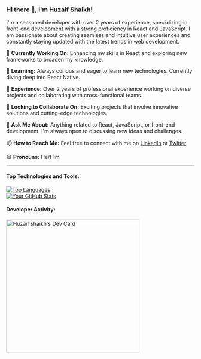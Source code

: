 ### Hi there 👋, I'm Huzaif Shaikh!

I'm a seasoned developer with over 2 years of experience, specializing in front-end development with a strong proficiency in React and JavaScript. I am passionate about creating seamless and intuitive user experiences and constantly staying updated with the latest trends in web development.

🔭 **Currently Working On:** Enhancing my skills in React and exploring new frameworks to broaden my knowledge.

🌱 **Learning:** Always curious and eager to learn new technologies. Currently diving deep into React Native.

💼 **Experience:** Over 2 years of professional experience working on diverse projects and collaborating with cross-functional teams.

👯 **Looking to Collaborate On:** Exciting projects that involve innovative solutions and cutting-edge technologies.

💬 **Ask Me About:** Anything related to React, JavaScript, or front-end development. I'm always open to discussing new ideas and challenges.

📫 **How to Reach Me:** Feel free to connect with me on [LinkedIn](https://www.linkedin.com/in/huzaif-shaikh/) or [Twitter](https://twitter.com/Huzaif__Shaikh)

😄 **Pronouns:** He/Him

---

#### Top Technologies and Tools:
[![Top Languages](https://github-readme-stats.vercel.app/api/top-langs/?username=huzaifsk&layout=compact)](https://github.com/huzaifsk)  
[![Your GitHub Stats](https://github-readme-stats.vercel.app/api?username=huzaifsk&show_icons=true&theme=radical)](https://github.com/huzaifsk)


#### Developer Activity:
<a href="https://app.daily.dev/huzaifshaikh"><img src="https://api.daily.dev/devcards/v2/Ui4Y653H03acRsx51Db05.png?type=default&r=wcw" width="356" alt="Huzaif shaikh's Dev Card"/></a>
